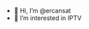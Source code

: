 - 👋 Hi, I’m @ercansat
- 👀 I’m interested in IPTV
 
<!---
ercansat/ercansat is a ✨ special ✨ repository because its `README.md` (this file) appears on your GitHub profile.
You can click the Preview link to take a look at your changes.
--->
